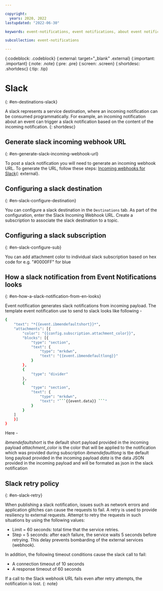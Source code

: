 ```yaml
---

copyright:
  years: 2020, 2022
lastupdated: "2022-06-30"

keywords: event-notifications, event notifications, about event notifications, destinations, slack

subcollection: event-notifications

---
```


{:codeblock: .codeblock}
{:external: target="_blank" .external}
{:important: .important}
{:note: .note}
{:pre: .pre}
{:screen: .screen}
{:shortdesc: .shortdesc}
{:tip: .tip}

# Slack
{: #en-destinations-slack}

A slack represents a service destination, where an incoming notification can be consumed programmatically. For example, an incoming notification about an event can trigger a slack notification based on the content of the incoming notification.
{: shortdesc}

## Generate slack incoming webhook URL 
{: #en-generate-slack-incoming-webhook-url}

To post a slack notification you will need to generate an incoming webhook URL. To generate the URL, follow these steps: [Incoming webhooks for Slack](https://slack.com/intl/en-in/help/articles/115005265063-Incoming-webhooks-for-Slack){: external}.

## Configuring a slack destination
{: #en-slack-configure-destination}

You can configure a slack destination in the `Destinations` tab. As part of the configuration, enter the Slack Incoming Webhook URL. Create a subscription to associate the slack destination to a topic.

## Configuring a slack subscription
{: #en-slack-configure-sub}

You can add attachment color to individual slack subscription based on hex code for e.g. "#0000FF" for blue 

## How a slack notification from Event Notifications looks 
{: #en-how-a-slack-notification-from-en-looks}

Event notification generates slack notifications from incoming payload. The template event notification use to send to slack looks like following - 

```sh
{
    "text": "*{{event.ibmendefaultshort}}*",
    "attachments": [{
        "color": "{{config.subscription.attachment_color}}",
        "blocks": [{
            "type": "section",
            "text": {
                "type": "mrkdwn",
                "text": "{{event.ibmendefaultlong}}"
            }
        },
        {
            "type": "divider"
        },
        {
            "type": "section",
            "text": {
                "type": "mrkdwn",
                "text": "```{{event.data}} ```"
            }
        }
    ]
    }]
}
```

Here - 

*ibmendefaultshort* is the default short payload provided in the incoming payload
*attachment_color* is the color that will be applied to the notification which was provided during subscription
*ibmendefaultlong* is tbe default long payload provided in the incoming payload
*data* is the data JSON provided in the incoming payload and will be formated as json in the slack notification

## Slack retry policy
{: #en-slack-retry}

When publishing a slack notification, issues such as network errors and application glitches can cause the requests to fail. A retry is used to provide resiliency to external requests. Attempt to retry the requests in such situations by using the following values:

- Limit = 60 seconds: total time that the service retries.
- Step = 5 seconds: after each failure, the service waits 5 seconds before retrying. This delay prevents bombarding of the external services (webhook).

In addition, the following timeout conditions cause the slack call to fail:

- A connection timeout of 10 seconds
- A response timeout of 60 seconds

If a call to the Slack webhook URL fails even after retry attempts, the notification is lost.
{: note}
